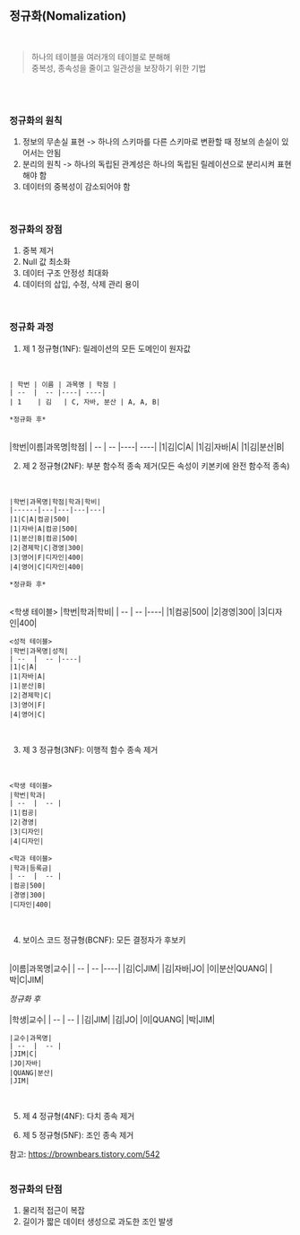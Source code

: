 ## 정규화(Nomalization)
<br>

> 하나의 테이블을 여러개의 테이블로 분해해 </br>
중복성, 종속성을 줄이고 일관성을 보장하기 위한 기법
<br>  

<br>

### 정규화의 원칙
1. 정보의 무손실 표현 -> 하나의 스키마를 다른 스키마로 변환할 때 정보의 손실이 있어서는 안됨
2. 분리의 원칙 -> 하나의 독립된 관계성은 하나의 독립된 릴레이션으로 분리시켜 표현해야 함
3. 데이터의 중복성이 감소되어야 함  
<br>

### 정규화의 장점
1. 중복 제거
2. Null 값 최소화
3. 데이터 구조 안정성 최대화
4. 데이터의 삽입, 수정, 삭제 관리 용이  
<br>

### 정규화 과정
1. 제 1 정규형(1NF): 릴레이션의 모든 도메인이 원자값   
<br>

    | 학번 | 이름 | 과목명 | 학점 |
    | --  |  -- |----| ----|
    | 1    | 김   | C, 자바, 분산 | A, A, B|  

    *정규화 후*     
<br>   
    |학번|이름|과목명|학점|
    | --  |  -- |----| ----|
    |1|김|C|A|
    |1|김|자바|A|
    |1|김|분산|B|  

<br>

2. 제 2 정규형(2NF): 부분 함수적 종속 제거(모든 속성이 키본키에 완전 함수적 종속)  
<br>

    |학번|과목명|학점|학과|학비|
    |------|---|---|---|---|
    |1|C|A|컴공|500|
    |1|자바|A|컴공|500|
    |1|분산|B|컴공|500|
    |2|경제학|C|경영|300|
    |3|영어|F|디자인|400|
    |4|영어|C|디자인|400|  
    
    *정규화 후*     
<br>   
    <학생 테이블>
    |학번|학과|학비|
    | --  |  -- |----|
    |1|컴공|500|
    |2|경영|300|
    |3|디자인|400| 

    <성적 테이블>
    |학번|과목명|성적|
    | --  |  -- |----|
    |1|c|A|
    |1|자바|A|
    |1|분산|B| 
    |2|경제학|C|
    |3|영어|F|
    |4|영어|C|  

<br>

3. 제 3 정규형(3NF): 이행적 함수 종속 제거  
<br>

    <학생 테이블>
    |학번|학과|
    | --  |  -- |
    |1|컴공|
    |2|경영|
    |3|디자인|
    |4|디자인|

    <학과 테이블>
    |학과|등록금|
    | --  |  -- |
    |컴공|500|
    |경영|300|
    |디자인|400| 
    
<br>

4. 보이스 코드 정규형(BCNF): 모든 결정자가 후보키  
<br>
    |이름|과목명|교수|
    | --  |  -- |----|
    |김|C|JIM|
    |김|자바|JO|
    |이|분산|QUANG| 
    |박|C|JIM|  

   *정규화 후*     
<br> 
    |학생|교수|
    | --  |  -- |
    |김|JIM|
    |김|JO|
    |이|QUANG| 
    |박|JIM|

    |교수|과목명|
    | --  |  -- |
    |JIM|C|
    |JO|자바|
    |QUANG|분산|
    |JIM|

<br>

5. 제 4 정규형(4NF): 다치 종속 제거  

6. 제 5 정규형(5NF): 조인 종속 제거

참고: https://brownbears.tistory.com/542  
<br>

### 정규화의 단점
1. 물리적 접근이 복잡
2. 길이가 짧은 데이터 생성으로 과도한 조인 발생  
<br>
